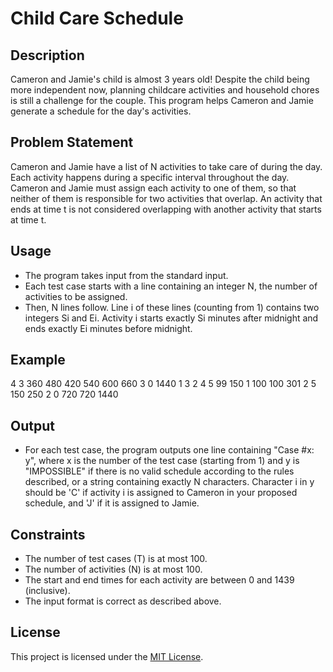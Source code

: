 # Child Care Schedule

## Description

Cameron and Jamie's child is almost 3 years old! Despite the child being more independent now, planning childcare activities and household chores is still a challenge for the couple. This program helps Cameron and Jamie generate a schedule for the day's activities.

## Problem Statement

Cameron and Jamie have a list of N activities to take care of during the day. Each activity happens during a specific interval throughout the day. Cameron and Jamie must assign each activity to one of them, so that neither of them is responsible for two activities that overlap. An activity that ends at time t is not considered overlapping with another activity that starts at time t.

## Usage

- The program takes input from the standard input.
- Each test case starts with a line containing an integer N, the number of activities to be assigned.
- Then, N lines follow. Line i of these lines (counting from 1) contains two integers Si and Ei. Activity i starts exactly Si minutes after midnight and ends exactly Ei minutes before midnight.

## Example

4
3
360 480
420 540
600 660
3
0 1440
1 3
2 4
5
99 150
1 100
100 301
2 5
150 250
2
0 720
720 1440

## Output

- For each test case, the program outputs one line containing "Case #x: y", where x is the number of the test case (starting from 1) and y is "IMPOSSIBLE" if there is no valid schedule according to the rules described, or a string containing exactly N characters. Character i in y should be 'C' if activity i is assigned to Cameron in your proposed schedule, and 'J' if it is assigned to Jamie.

## Constraints

- The number of test cases (T) is at most 100.
- The number of activities (N) is at most 100.
- The start and end times for each activity are between 0 and 1439 (inclusive).
- The input format is correct as described above.



## License

This project is licensed under the [MIT License](LICENSE).
